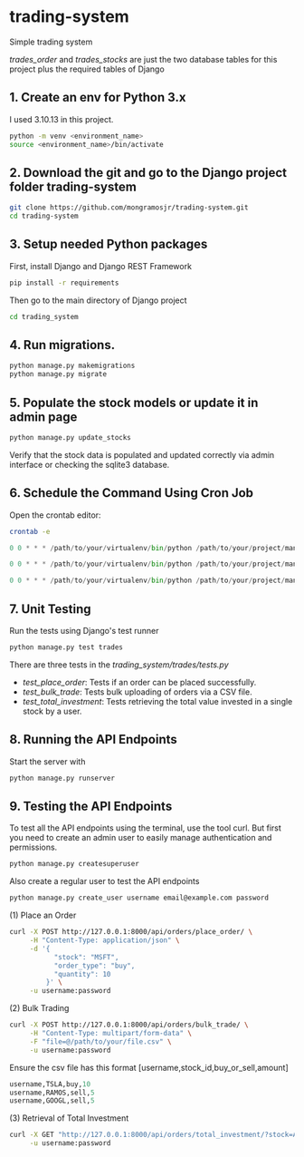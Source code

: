 # trading-system
Simple trading system

*trades_order* and *trades_stocks* are just the two database tables for this project plus the required tables of Django

## 1. Create an env for Python 3.x
I used 3.10.13 in this project.

```bash
python -m venv <environment_name>
source <environment_name>/bin/activate
```

## 2. Download the git and go to the Django project folder trading-system

```bash
git clone https://github.com/mongramosjr/trading-system.git
cd trading-system
```

## 3. Setup needed Python packages
First, install Django and Django REST Framework

```bash
pip install -r requirements
```

Then go to the main directory of Django project
```bash
cd trading_system
```

## 4. Run migrations.

```bash
python manage.py makemigrations
python manage.py migrate
```

## 5. Populate the stock models or update it in admin page
```bash
python manage.py update_stocks
```

Verify that the stock data is populated and updated correctly via admin interface or checking the sqlite3 database.

## 6. Schedule the Command Using Cron Job
Open the crontab editor:

```bash
crontab -e
```

```python
0 0 * * * /path/to/your/virtualenv/bin/python /path/to/your/project/manage.py python manage.py parse_csv path/to/your/data.csv

0 0 * * * /path/to/your/virtualenv/bin/python /path/to/your/project/manage.py python manage.py process_bulk_trades 

0 0 * * * /path/to/your/virtualenv/bin/python /path/to/your/project/manage.py update_stocks
```

## 7. Unit Testing
Run the tests using Django's test runner

```bash
python manage.py test trades
```

There are three tests in the *trading_system/trades/tests.py*

* *test_place_order*: Tests if an order can be placed successfully.
* *test_bulk_trade*: Tests bulk uploading of orders via a CSV file.
* *test_total_investment*: Tests retrieving the total value invested in a single stock by a user.

## 8. Running the API Endpoints
Start the server with
```bash
python manage.py runserver
```
## 9. Testing the API Endpoints
To test all the API endpoints using the terminal, use the tool curl.
But first you need to create an admin user to easily manage authentication and permissions.

```bash
python manage.py createsuperuser
```

Also create a regular user to test the API endpoints

```bash
python manage.py create_user username email@example.com password
```


(1) Place an Order
```bash
curl -X POST http://127.0.0.1:8000/api/orders/place_order/ \
     -H "Content-Type: application/json" \
     -d '{
           "stock": "MSFT",
           "order_type": "buy",
           "quantity": 10
         }' \
     -u username:password
```

(2) Bulk Trading
```bash
curl -X POST http://127.0.0.1:8000/api/orders/bulk_trade/ \
     -H "Content-Type: multipart/form-data" \
     -F "file=@/path/to/your/file.csv" \
     -u username:password
```

Ensure the csv file has this format [username,stock_id,buy_or_sell,amount]
```python
username,TSLA,buy,10
username,RAMOS,sell,5
username,GOOGL,sell,5
```

(3) Retrieval of Total Investment
```bash
curl -X GET "http://127.0.0.1:8000/api/orders/total_investment/?stock=AAPL" \
     -u username:password
```